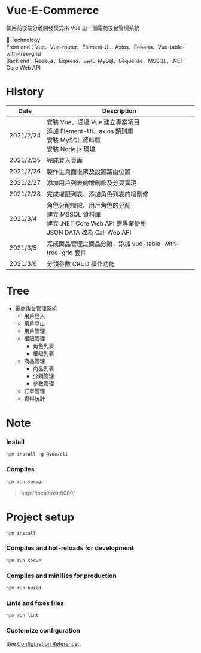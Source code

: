 # Vue-E-Commerce
使用前後端分離開發模式來 Vue 出一個電商後台管理系統

:rocket: Technology <br>
Front end：Vue、Vue-router、Element-UI、Axios、~~Echarts~~、Vue-table-with-tree-grid <br>
Back end：~~Node.js~~、~~Express~~、~~Jwt~~、~~MySql~~、~~Sequelize~~、MSSQL、.NET Core Web API<br>

# History
| Date | Description |
| -- | -- |
| 2021/2/24 | 安裝 Vue、通過 Vue 建立專案項目 <br> 添加 Element-UI、axios 類別庫 <br> 安裝 MySQL 資料庫 <br> 安裝 Node.js 環境 |
| 2021/2/25 | 完成登入頁面 |
| 2021/2/26 | 製作主頁面框架及設置路由位置 |
| 2021/2/27 | 添加用戶列表的增刪修及分頁實現 |
| 2021/2/28 | 完成權限列表、添加角色列表的增刪修 |
| 2021/3/4 | 角色分配權限、用戶角色的分配 <br> 建立 MSSQL 資料庫 <br> 建立 .NET Core Web API 供專案使用 <br> JSON DATA 改為 Call Web API |
| 2021/3/5 | 完成商品管理之商品分類、添加 vue-table-with-tree-grid 套件 |
| 2021/3/6 | 分類參數 CRUD 操作功能 |

# Tree
- 電商後台管理系統
  - 用戶登入
  - 用戶登出
  - 用戶管理
  - 權限管理
    - 角色列表
    - 權限列表
  - 商品管理
    - 商品列表
    - 分類管理
    - 參數管理
  - 訂單管理
  - 資料統計

# Note

### Install
```shell
npm install -g @vue/cli
```

### Complies
```shell
npm run server
```

> http://localhost:8080/

# Project setup
```
npm install
```

### Compiles and hot-reloads for development
```
npm run serve
```

### Compiles and minifies for production
```
npm run build
```

### Lints and fixes files
```
npm run lint
```

### Customize configuration
See [Configuration Reference](https://cli.vuejs.org/config/).